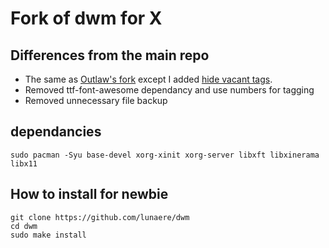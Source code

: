 # Fork of dwm for X

## Differences from the main repo
- The same as [Outlaw's fork](https://github.com/MentalOutlaw/dwm) except I added [hide vacant tags](https://dwm.suckless.org/patches/hide_vacant_tags/).
- Removed ttf-font-awesome dependancy and use numbers for tagging 
- Removed unnecessary file backup


## dependancies
```
sudo pacman -Syu base-devel xorg-xinit xorg-server libxft libxinerama libx11
```


## How to install for newbie
```
git clone https://github.com/lunaere/dwm
cd dwm
sudo make install
```

